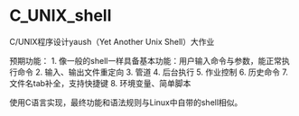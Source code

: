 # C_UNIX_shell
C/UNIX程序设计yaush（Yet Another Unix Shell）大作业

预期功能：
    1. 像一般的shell一样具备基本功能：用户输入命令与参数，能正常执行命令
    2. 输入、输出文件重定向
    3. 管道
    4. 后台执行
    5. 作业控制
    6. 历史命令
    7. 文件名tab补全，支持快捷键
    8. 环境变量、简单脚本
   
使用C语言实现，最终功能和语法规则与Linux中自带的shell相似。
